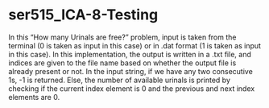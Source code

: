 # ser515_ICA-8-Testing

In this “How many Urinals are free?” problem, input is taken from the terminal (0 is taken as input in this case) or in .dat format (1 is taken as input in this case). In this implementation, the output is written in a .txt file, and indices are given to the file name based on whether the output file is already present or not. In the input string, if we have any two consecutive 1s, -1 is returned. Else, the number of available urinals is printed by checking if the current index element is 0 and the previous and next index elements are 0.
